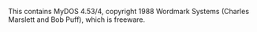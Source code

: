 This contains MyDOS 4.53/4, copyright 1988 Wordmark Systems
(Charles Marslett and Bob Puff), which is freeware.
